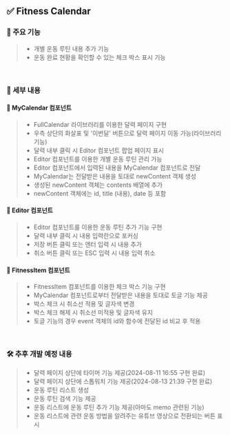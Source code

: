 ## ✅ Fitness Calendar
### 📌 주요 기능
> - 개별 운동 루틴 내용 추가 기능
> - 운동 완료 현황을 확인할 수 있는 체크 박스 표시 기능

<br>

### 📌 세부 내용
#### 🚩 MyCalendar 컴포넌트
> - FullCalendar 라이브러리를 이용한 달력 페이지 구현
> - 우측 상단의 화살표 및 '이번달' 버튼으로 달력 페이지 이동 가능(라이브러리 기능)
> - 달력 내부 클릭 시 Editor 컴포넌트 팝업 페이지 표시
> - Editor 컴포넌트를 이용한 개별 운동 루틴 관리 가능
> - Editor 컴포넌트에서 입력된 내용을 MyCalendar 컴포넌트로 전달
> - MyCalendar는 전달받은 내용을 토대로 newContent 객체 생성
> - 생성된 newContent 객체는 contents 배열에 추가
> - newContent 객체에는 id, title (내용), date 등 포함

#### 🚩 Editor 컴포넌트
> - Editor 컴포넌트를 이용한 운동 루틴 추가 기능 구현
> - 달력 내부 클릭 시 내용 입력란으로 포커싱
> - 저장 버튼 클릭 또는 엔터 입력 시 내용 추가
> - 취소 버튼 클릭 또는 ESC 입력 시 내용 입력 취소

#### 🚩 FitnessItem 컴포넌트
> - FitnessItem 컴포넌트를 이용한 체크 박스 기능 구현
> - MyCalendar 컴포넌트로부터 전달받은 내용을 토대로 토글 기능 제공
> - 박스 체크 시 취소선 적용 및 글자색 변경
> - 박스 체크 해제 시 취소선 미적용 및 글자색 유지
> - 토글 기능의 경우 event 객체의 id와 함수에 전달된 id 비교 후 적용

<br>

### 🛠️ 추후 개발 예정 내용
> - 달력 페이지 상단에 타이머 기능 제공(2024-08-11 16:55 구현 완료)
> - 달력 페이지 상단에 스톱워치 기능 제공(2024-08-13 21:39 구현 완료)
> - 운동 루틴 리스트 생성
> - 운동 루틴 검색 기능 제공
> - 운동 리스트에 운동 루틴 추가 기능 제공(아마도 memo 관련된 기능)
> - 운동 리스트에 관련 운동 방법을 알려주는 유튜브 영상으로 전환되는 버튼 표시

